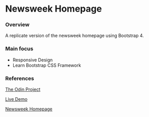 # Newsweek Homepage

### Overview 

A replicate version of the newsweek homepage using Bootstrap 4.

### Main focus

- Responsive Design
- Learn Bootstrap CSS Framework

### References 

[The Odin Project](https://www.theodinproject.com/lessons/using-bootstrap)

[Live Demo](https://alex-lvl.github.io/newsweek-homepage/)

[Newsweek Homepage](https://www.newsweek.com/)